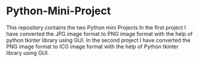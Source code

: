 # Python-Mini-Project
This repository contains the two Python mini Projects
In the first project I have converted the JPG image format to PNG image format with the help of python tkinter library using GUI.
In the second project I have converted the PNG image format to ICO image format with the help of Python tkinter library using GUI.
